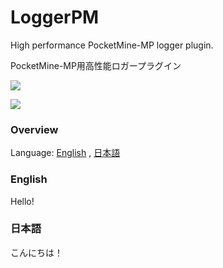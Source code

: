 # LoggerPM
High performance PocketMine-MP logger plugin.

PocketMine-MP用高性能ロガープラグイン

[![](https://img.shields.io/badge/license-GPL-blue)](https://github.com/PJZ9n/LoggerPM/blob/master/LICENSE)

<!--- [![](https://poggit.pmmp.io/ci.badge/PJZ9n/LoggerPM/LoggerPM)](https://poggit.pmmp.io/ci/PJZ9n/LoggerPM) --->
[![](https://poggit.pmmp.io/ci.shield/PJZ9n/LoggerPM/LoggerPM)](https://poggit.pmmp.io/ci/PJZ9n/LoggerPM)

<!--- ## License
Copyright (c) 2019 PJZ9n.

[![](https://www.gnu.org/graphics/gplv3-with-text-136x68.png "GNU General Public License")](https://www.gnu.org/licenses/gpl.html) --->

### Overview
Language: 
[English](#english)
,
[日本語](#日本語)

### English
Hello!

### 日本語
こんにちは！